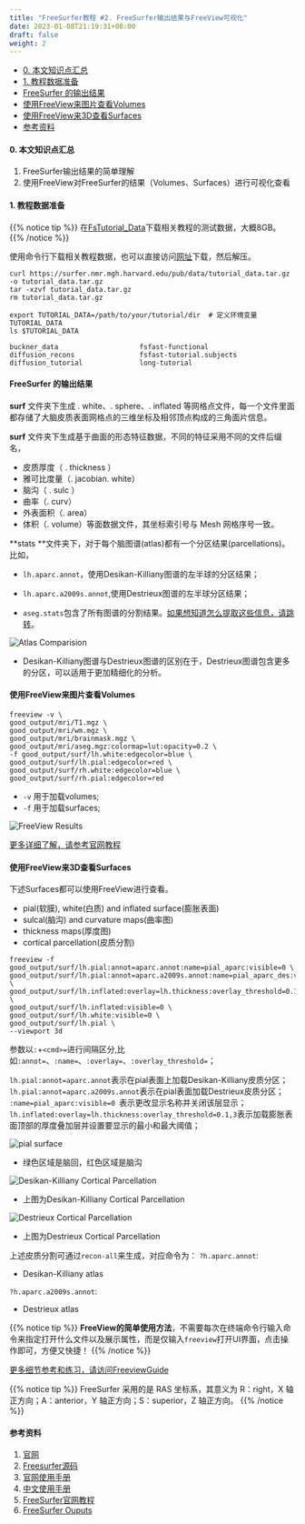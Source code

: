 ```yaml
---
title: "FreeSurfer教程 #2. FreeSurfer输出结果与FreeView可视化"
date: 2023-01-08T21:19:31+08:00
draft: false
weight: 2
---
```


- [0. 本文知识点汇总](#0-本文知识点汇总)
- [1. 教程数据准备](#1-教程数据准备)
- [FreeSurfer 的输出结果](#freesurfer-的输出结果)
- [使用FreeView来图片查看Volumes](#使用freeview来图片查看volumes)
- [使用FreeView来3D查看Surfaces](#使用freeview来3d查看surfaces)
- [参考资料](#参考资料)


#### 0. 本文知识点汇总
1. FreeSurfer输出结果的简单理解
2. 使用FreeView对FreeSurfer的结果（Volumes、Surfaces）进行可视化查看

#### 1. 教程数据准备
{{% notice tip %}}
在[FsTutorial_Data](https://surfer.nmr.mgh.harvard.edu/fswiki/FsTutorial/Data)下载相关教程的测试数据，大概8GB。
{{% /notice %}}

使用命令行下载相关教程数据，也可以直接访问[网址](https://surfer.nmr.mgh.harvard.edu/pub/data/tutorial_data.tar.gz)下载，然后解压。
```
curl https://surfer.nmr.mgh.harvard.edu/pub/data/tutorial_data.tar.gz -o tutorial_data.tar.gz
tar -xzvf tutorial_data.tar.gz
rm tutorial_data.tar.gz
```

```
export TUTORIAL_DATA=/path/to/your/tutorial/dir  # 定义环境变量TUTORIAL_DATA
ls $TUTORIAL_DATA

buckner_data                    fsfast-functional
diffusion_recons                fsfast-tutorial.subjects
diffusion_tutorial              long-tutorial
```



#### FreeSurfer 的输出结果
**surf** 文件夹下生成 . white、. sphere、. inflated 等网格点文件，每一个文件里面都存储了大脑皮质表面网格点的三维坐标及相邻顶点构成的三角面片信息。

**surf** 文件夹下生成基于曲面的形态特征数据，不同的特征采用不同的文件后缀名，
- 皮质厚度（ . thickness ）
- 雅可比度量（. jacobian. white）
- 脑沟（ . sulc ）
- 曲率（. curv）
- 外表面积（. area）
- 体积（. volume）等面数据文件，其坐标索引号与 Mesh 网格序号一致。


**stats **文件夹下，对于每个脑图谱(atlas)都有一个分区结果(parcellations)。比如，
- `lh.aparc.annot`，使用Desikan-Killiany图谱的左半球的分区结果；
- `lh.aparc.a2009s.annot`,使用Destrieux图谱的左半球分区结果；

- `aseg.stats`包含了所有图谱的分割结果。[如果想知道怎么提取这些信息，请跳转](../practice#实践2如何提取stats文件夹内的统计信息)。

<!-- [如果想知道怎么提取这些信息，请跳转]({{%relref "freesurfer/practice.md#实践2如何提取stats文件夹内的统计信息" %}}) -->


![Atlas Comparision](/freesurfer/images/05_atlas_comparison.webp)
- Desikan-Killiany图谱与Destrieux图谱的区别在于，Destrieux图谱包含更多的分区，可以适用于更加精细化的分析。


#### 使用FreeView来图片查看Volumes
```
freeview -v \
good_output/mri/T1.mgz \
good_output/mri/wm.mgz \
good_output/mri/brainmask.mgz \
good_output/mri/aseg.mgz:colormap=lut:opacity=0.2 \
-f good_output/surf/lh.white:edgecolor=blue \
good_output/surf/lh.pial:edgecolor=red \
good_output/surf/rh.white:edgecolor=blue \
good_output/surf/rh.pial:edgecolor=red
```
- `-v` 用于加载volumes;
- `-f` 用于加载surfaces;

![FreeView Results](https://surfer.nmr.mgh.harvard.edu/fswiki/FsTutorial/OutputData_freeview?action=AttachFile&do=get&target=good_output_slice128_crop_new.png)


[更多详细了解，请参考官网教程](https://surfer.nmr.mgh.harvard.edu/fswiki/FsTutorial/OutputData_freeview)


#### 使用FreeView来3D查看Surfaces
下述Surfaces都可以使用FreeView进行查看。
- pial(软膜), white(白质) and inflated surface(膨胀表面)
- sulcal(脑沟) and curvature maps(曲率图)
- thickness maps(厚度图)
- cortical parcellation(皮质分割)

```
freeview -f  good_output/surf/lh.pial:annot=aparc.annot:name=pial_aparc:visible=0 \
good_output/surf/lh.pial:annot=aparc.a2009s.annot:name=pial_aparc_des:visible=0 \
good_output/surf/lh.inflated:overlay=lh.thickness:overlay_threshold=0.1,3::name=inflated_thickness:visible=0 \
good_output/surf/lh.inflated:visible=0 \
good_output/surf/lh.white:visible=0 \
good_output/surf/lh.pial \
--viewport 3d
```

参数以`:`+`<cmd>=`进行间隔区分,比如`:annot=`、`:name=`、`:overlay=`、`:overlay_threshold=`；

`lh.pial:annot=aparc.annot`表示在pial表面上加载Desikan-Killiany皮质分区；
`lh.pial:annot=aparc.a2009s.annot`表示在pial表面加载Destrieux皮质分区；
`:name=pial_aparc:visible=0 `表示更改显示名称并关闭该层显示；
`lh.inflated:overlay=lh.thickness:overlay_threshold=0.1,3`表示加载膨胀表面顶部的厚度叠加层并设置要显示的最小和最大阈值；

![pial surface](/freesurfer/images/pial_suf.png "Pial Surface")

- 绿色区域是脑回，红色区域是脑沟

![Desikan-Killiany Cortical Parcellation](https://surfer.nmr.mgh.harvard.edu/fswiki/FsTutorial/OutputData_freeview?action=AttachFile&do=get&target=good_output_aparc_crop.png "Desikan-Killiany Cortical Parcellation")
- 上图为Desikan-Killiany Cortical Parcellation

![Destrieux Cortical Parcellation](https://surfer.nmr.mgh.harvard.edu/fswiki/FsTutorial/OutputData_freeview?action=AttachFile&do=get&target=DestrieuxAtlas.png "Destrieux Cortical Parcellation")
- 上图为Destrieux Cortical Parcellation

上述皮质分割可通过`recon-all`来生成，对应命令为：
`?h.aparc.annot`:
- Desikan-Killiany atlas

`?h.aparc.a2009s.annot`:
- Destrieux atlas

{{% notice tip %}}
**FreeView的简单使用方法**，不需要每次在终端命令行输入命令来指定打开什么文件以及展示属性，而是仅输入`freeview`打开UI界面，点击操作即可，方便又快捷！
{{% /notice %}}

[更多细节参考和练习，请访问FreeviewGuide](https://surfer.nmr.mgh.harvard.edu/fswiki/FreeviewGuide)


{{% notice tip %}}
FreeSurfer 采用的是 RAS 坐标系，其意义为 R：right，X 轴正方向；A：anterior，Y 轴正方向；S：superior，Z 轴正方向。
{{% /notice %}}

#### 参考资料

1. [官网](https://surfer.nmr.mgh.harvard.edu/)
2. [Freesurfer源码](https://github.com/freesurfer/freesurfer)
3. [官网使用手册](https://surfer.nmr.mgh.harvard.edu/fswiki)
4. [中文使用手册](https://read.douban.com/column/594403/chapters?dcs=column&dcm=chapter-list)
5. [FreeSurfer官网教程](https://surfer.nmr.mgh.harvard.edu/fswiki/Tutorials)
6. [FreeSurfer Ouputs](https://surfer.nmr.mgh.harvard.edu/fswiki/FsTutorial/OutputData_freeview)